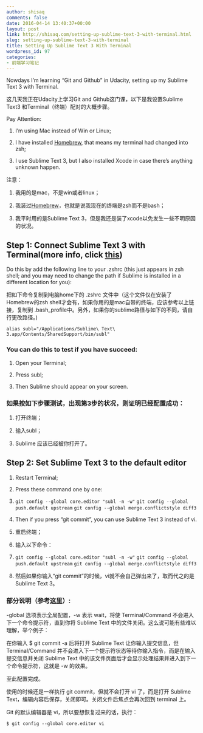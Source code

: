 ```yaml
---
author: shisaq
comments: false
date: 2016-04-14 13:40:37+00:00
layout: post
link: http://shisaq.com/setting-up-sublime-text-3-with-terminal.html
slug: setting-up-sublime-text-3-with-terminal
title: Setting Up Sublime Text 3 With Terminal
wordpress_id: 97
categories:
- 前端学习笔记
---
```


Nowdays I’m learning “Git and Github” in Udacity, setting up my Sublime Text 3 with Terminal.

这几天我正在Udacity上学习Git and Github这门课，以下是我设置Sublime Text3 和Terminal（终端）配对的大概步骤。

Pay Attention:



 	
  1. I’m using Mac instead of Win or Linux;

 	
  2. I have installed [Homebrew](http://brew.sh/), that means my terminal had changed into zsh;

 	
  3. I use Sublime Text 3, but I also installed Xcode in case there’s anything unknown happen.


注意：



 	
  1. 我用的是mac，不是win或者linux；

 	
  2. 我装过[Homebrew](http://brew.sh/index_zh-cn.html)，也就是说我现在的终端是zsh而不是bash；

 	
  3. 我平时用的是Sublime Text 3，但是我还是装了xcode以免发生一些不明原因的状况。




## **Step 1: Connect Sublime Text 3 with Terminal(more info, click **[**this**](https://classroom.udacity.com/courses/ud775/lessons/2980038599/concepts/33331589510923)**)**


Do this by add the following line to your .zshrc (this just appears in zsh shell; and you may need to change the path if Sublime is installed in a different location for you):

把如下命令复制到电脑home下的 .zshrc 文件中（这个文件仅在安装了Homebrew的zsh shell才会有，如果你用的是mac自带的终端，应该参考以上链接，复制到 .bash_profile中。另外，如果你的sublime路径与如下的不同，请自行更改路径。)

`alias subl="/Applications/Sublime\ Text\ 3.app/Contents/SharedSupport/bin/subl"`




### **You can do this to test if you have succeed:**





 	
  1. Open your Terminal;

 	
  2. Press subl;

 	
  3. Then Sublime should appear on your screen.




### **如果按如下步骤测试，出现第3步的状况，则证明已经配置成功：**





 	
  1. 打开终端；

 	
  2. 输入subl；

 	
  3. Sublime 应该已经被你打开了。




## **Step 2: Set Sublime Text 3 to the default editor**





 	
  1. Restart Terminal;

 	
  2. Press these command one by one:

 	
  3. `git config --global core.editor "subl -n -w"`
`git config --global push.default upstream`
`git config --global merge.conflictstyle diff3`

 	
  4. Then if you press “git commit”, you can use Sublime Text 3 instead of vi.



 	
  1. 重启终端；

 	
  2. 输入以下命令：

 	
  3. `git config --global core.editor "subl -n -w"`
`git config --global push.default upstream`
`git config --global merge.conflictstyle diff3`

 	
  4. 然后如果你输入“git commit”的时候，vi就不会自己弹出来了，取而代之的是Sublime Text 3。




### **部分说明（参考**[**这里**](http://ju2ender.github.io/2013/08/24/my-stagger-along-git-guide.html)**）:**


-global 选项表示全局配置，-w 表示 wait，将使 Terminal/Command 不会进入下一个命令提示符，直到你将 Sublime Text 中的文件关闭。这么说可能有些难以理解，举个例子：

在你输入 $ git commit -a 后将打开 Sublime Text 让你输入提交信息，但 Terminal/Command 并不会进入下一个提示符状态等待你输入指令，而是在输入提交信息并关闭 Sublime Text 中的该文件页面后才会显示处理结果并进入到下一个命令提示符，这就是 -w 的效果。

至此配置完成。

使用的时候还是一样执行 git commit，但就不会打开 vi 了，而是打开 Sublime Text，编辑内容后保存，关闭即可。关闭文件后焦点会再次回到 terminal 上。

Git 的默认编辑器是 vi，所以要想恢复过来的话，执行：

`$ git config --global core.editor vi`



